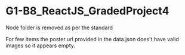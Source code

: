 # G1-B8_ReactJS_GradedProject4

Node folder is removed as per the standard

For few items the poster url provided in the data.json does't have valid images so it appears empty.
